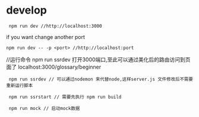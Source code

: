 # develop
```
 npm run dev //http://localhost:3000
``` 

if you want change another port

```
npm run dev -- -p <port> //http://localhost:port
```
//运行命令 npm run ssrdev 打开3000端口,至此可以通过美化后的路由访问到页面了 localhost:3000/glossary/beginner
```
 npm run ssrdev // 可以通过nodemon 来代替node,这样server.js 文件修改后不需要重新运行脚本
```

```
 npm run ssrstart // 需要先执行 npm run build
```

```
 npm run mock // 启动mock数据
```